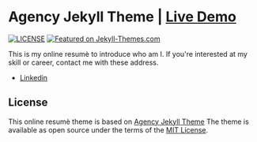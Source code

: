 # Agency Jekyll Theme | [Live Demo](https://raviriley.github.io/agency-jekyll-theme-starter/)
[![LICENSE](https://img.shields.io/badge/license-MIT-lightgrey.svg)](https://github.com/raviriley/agency-jekyll-theme/blob/master/LICENSE.txt)
[![Featured on Jekyll-Themes.com](https://img.shields.io/badge/featured%20on-JekyllThemes-red.svg)](https://jekyll-themes.com/agency-jekyll-theme/)

This is my online resumè to introduce who am I.
If you're interested at my skill or career, contact me with these address.

- [Linkedin](https://www.linkedin.com/in/juyoung-kim-279861209/)

## License

This online resumè theme is based on [Agency Jekyll Theme](https://github.com/raviriley/agency-jekyll-theme-starter)
The theme is available as open source under the terms of the [MIT License](https://opensource.org/licenses/MIT).

